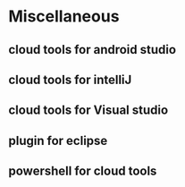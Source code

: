# Miscellaneous

## cloud tools for android studio

## cloud tools for intelliJ

## cloud tools for Visual studio

## plugin for eclipse

## powershell for cloud tools